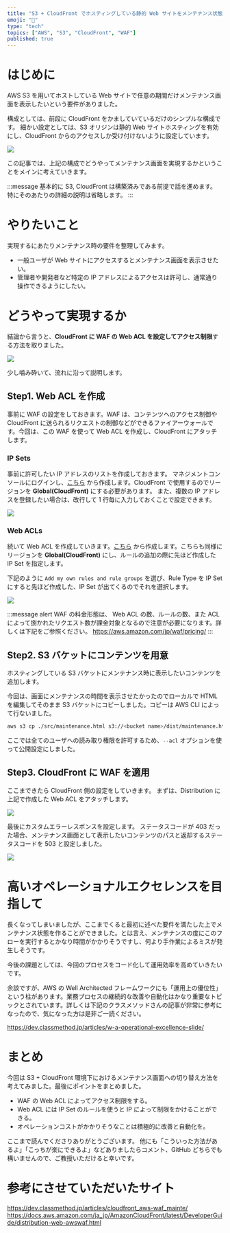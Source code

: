 ```yaml
---
title: "S3 + CloudFront でホスティングしている静的 Web サイトをメンテナンス状態にする"
emoji: "🙆"
type: "tech"
topics: ["AWS", "S3", "CloudFront", "WAF"]
published: true
---
```

# はじめに

AWS S3 を用いてホストしている Web サイトで任意の期間だけメンテナンス画面を表示したいという要件がありました。

構成としては、前段に CloudFront をかましていているだけのシンプルな構成です。
細かい設定としては、S3 オリジンは静的 Web サイトホスティングを有効にし、CloudFront からのアクセスしか受け付けないように設定しています。

![](https://storage.googleapis.com/zenn-user-upload/eyvj7rkv751qkrm3pf8ys4latmrw)

この記事では、上記の構成でどうやってメンテナンス画面を実現するかということをメインに考えていきます。

:::message
基本的に S3, CloudFront は構築済みである前提で話を進めます。
特にそのあたりの詳細の説明は省略します。
:::

# やりたいこと

実現するにあたりメンテナンス時の要件を整理してみます。

- 一般ユーザが Web サイトにアクセスするとメンテナンス画面を表示させたい。
- 管理者や開発者など特定の IP アドレスによるアクセスは許可し、通常通り操作できるようにしたい。

# どうやって実現するか

結論から言うと、**CloudFront に WAF の Web ACL を設定してアクセス制限**する方法を取りました。

![](https://storage.googleapis.com/zenn-user-upload/b1qghplo417ya2eaxg0gt74uvzpd)

少し噛み砕いて、流れに沿って説明します。

## Step1. Web ACL を作成

事前に WAF の設定をしておきます。WAF は、コンテンツへのアクセス制御や CloudFront に送られるリクエストの制御などができるファイアーウォールです。今回は、この WAF を使って Web ACL を作成し、CloudFront にアタッチします。

### IP Sets

事前に許可したい IP アドレスのリストを作成しておきます。
マネジメントコンソールにログインし、[こちら](https://console.aws.amazon.com/wafv2/homev2/ip-sets?region=global) から作成します。CloudFront で使用するのでリージョンを **Global(CloudFront)** にする必要があります。
また、複数の IP アドレスを登録したい場合は、改行して 1 行毎に入力しておくことで設定できます。

![](https://storage.googleapis.com/zenn-user-upload/f19acv8315s9y59i0xwhgwxde6y9)

### Web ACLs

続いて Web ACL を作成していきます。[こちら](https://console.aws.amazon.com/wafv2/homev2/web-acls?region=global) から作成します。こちらも同様にリージョンを **Global(CloudFront)**  にし、ルールの追加の際に先ほど作成した IP Set を指定します。

下記のように `Add my own rules and rule groups` を選び、Rule Type を IP Set にすると先ほど作成した、IP Set が出てくるのでそれを選択します。

![](https://storage.googleapis.com/zenn-user-upload/lsiwmgv9nmo7lzepddbntvf911xl)

:::message alert
WAF の料金形態は、 Web ACL の数、ルールの数、また ACL によって捌かれたリクエスト数が課金対象となるので注意が必要になります。詳しくは下記をご参照ください。
https://aws.amazon.com/jp/waf/pricing/
:::

## Step2. S3 バケットにコンテンツを用意

ホスティングしている S3 バケットにメンテナンス時に表示したいコンテンツを追加します。

今回は、画面にメンテナンスの時間を表示させたかったのでローカルで HTML を編集してそのまま S3 バケットにコピーしました。コピーは AWS CLI によって行ないました。

```sh
aws s3 cp ./src/maintenance.html s3://<bucket name>/dist/maintenance.html --acl public-read
```

ここでは全てのユーザへの読み取り権限を許可するため、`--acl` オプションを使って公開設定にしました。

## Step3. CloudFront に WAF を適用

ここまできたら CloudFront 側の設定をしていきます。
まずは、Distribution に上記で作成した Web ACL をアタッチします。

![](https://storage.googleapis.com/zenn-user-upload/o563mln5wlgzykpmftg71ye76zwv)

最後にカスタムエラーレスポンスを設定します。
ステータスコードが 403 だった場合、メンテナンス画面として表示したいコンテンツのパスと返却するステータスコードを 503 と設定しました。

![](https://storage.googleapis.com/zenn-user-upload/cd0c64berawmwv11cfqduxcfo4ob)

# 高いオペレーショナルエクセレンスを目指して

長くなってしまいましたが、ここまでくると最初に述べた要件を満たした上でメンテナンス状態を作ることができました。とは言え、メンテナンスの度にこのフローを実行するとかなり時間がかかりそうですし、何より手作業によるミスが発生しそうです。

今後の課題としては、今回のプロセスをコード化して運用効率を高めていきたいです。

余談ですが、AWS の Well Architected フレームワークにも「運用上の優位性」という柱があります。業務プロセスの継続的な改善や自動化はかなり重要なトピックとされています。詳しくは下記のクラスメソッドさんの記事が非常に参考になったので、気になった方は是非ご一読ください。

https://dev.classmethod.jp/articles/w-a-operational-excellence-slide/

# まとめ

今回は S3 + CloudFront 環境下におけるメンテナンス画面への切り替え方法を考えてみました。最後にポイントをまとめました。

- WAF の Web ACL によってアクセス制限をする。
- Web ACL には IP Set のルールを使うと IP によって制限をかけることができる。
- オペレーションコストがかかりそうなことは積極的に改善と自動化を。

ここまで読んでくださりありがとうございます。
他にも「こういった方法があるよ」「こっちが楽にできるよ」などありましたらコメント、GitHub どちらでも構いませんので、ご教授いただけると幸いです。

# 参考にさせていただいたサイト

https://dev.classmethod.jp/articles/cloudfront_aws-waf_mainte/
https://docs.aws.amazon.com/ja_jp/AmazonCloudFront/latest/DeveloperGuide/distribution-web-awswaf.html
